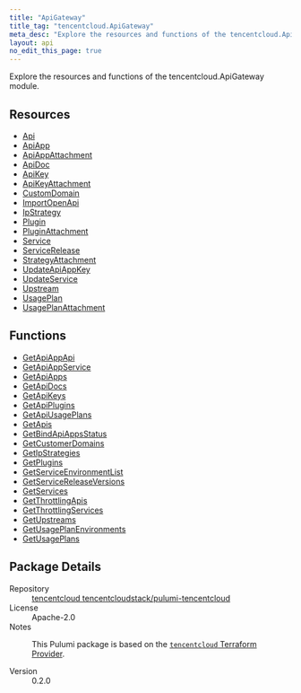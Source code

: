 ```yaml
---
title: "ApiGateway"
title_tag: "tencentcloud.ApiGateway"
meta_desc: "Explore the resources and functions of the tencentcloud.ApiGateway module."
layout: api
no_edit_this_page: true
---
```


<!-- WARNING: this file was generated by Pulumi Docs Generator. -->
<!-- Do not edit by hand unless you're certain you know what you are doing! -->

Explore the resources and functions of the tencentcloud.ApiGateway module.

<h2 id="resources">Resources</h2>
<ul class="api">
    <li><a href="api/" title="Api"><span class="api-symbol api-symbol--resource"></span>Api</a></li>
    <li><a href="apiapp/" title="ApiApp"><span class="api-symbol api-symbol--resource"></span>ApiApp</a></li>
    <li><a href="apiappattachment/" title="ApiAppAttachment"><span class="api-symbol api-symbol--resource"></span>ApiAppAttachment</a></li>
    <li><a href="apidoc/" title="ApiDoc"><span class="api-symbol api-symbol--resource"></span>ApiDoc</a></li>
    <li><a href="apikey/" title="ApiKey"><span class="api-symbol api-symbol--resource"></span>ApiKey</a></li>
    <li><a href="apikeyattachment/" title="ApiKeyAttachment"><span class="api-symbol api-symbol--resource"></span>ApiKeyAttachment</a></li>
    <li><a href="customdomain/" title="CustomDomain"><span class="api-symbol api-symbol--resource"></span>CustomDomain</a></li>
    <li><a href="importopenapi/" title="ImportOpenApi"><span class="api-symbol api-symbol--resource"></span>ImportOpenApi</a></li>
    <li><a href="ipstrategy/" title="IpStrategy"><span class="api-symbol api-symbol--resource"></span>IpStrategy</a></li>
    <li><a href="plugin/" title="Plugin"><span class="api-symbol api-symbol--resource"></span>Plugin</a></li>
    <li><a href="pluginattachment/" title="PluginAttachment"><span class="api-symbol api-symbol--resource"></span>PluginAttachment</a></li>
    <li><a href="service/" title="Service"><span class="api-symbol api-symbol--resource"></span>Service</a></li>
    <li><a href="servicerelease/" title="ServiceRelease"><span class="api-symbol api-symbol--resource"></span>ServiceRelease</a></li>
    <li><a href="strategyattachment/" title="StrategyAttachment"><span class="api-symbol api-symbol--resource"></span>StrategyAttachment</a></li>
    <li><a href="updateapiappkey/" title="UpdateApiAppKey"><span class="api-symbol api-symbol--resource"></span>UpdateApiAppKey</a></li>
    <li><a href="updateservice/" title="UpdateService"><span class="api-symbol api-symbol--resource"></span>UpdateService</a></li>
    <li><a href="upstream/" title="Upstream"><span class="api-symbol api-symbol--resource"></span>Upstream</a></li>
    <li><a href="usageplan/" title="UsagePlan"><span class="api-symbol api-symbol--resource"></span>UsagePlan</a></li>
    <li><a href="usageplanattachment/" title="UsagePlanAttachment"><span class="api-symbol api-symbol--resource"></span>UsagePlanAttachment</a></li>
</ul>

<h2 id="functions">Functions</h2>
<ul class="api">
    <li><a href="getapiappapi/" title="GetApiAppApi"><span class="api-symbol api-symbol--function"></span>GetApiAppApi</a></li>
    <li><a href="getapiappservice/" title="GetApiAppService"><span class="api-symbol api-symbol--function"></span>GetApiAppService</a></li>
    <li><a href="getapiapps/" title="GetApiApps"><span class="api-symbol api-symbol--function"></span>GetApiApps</a></li>
    <li><a href="getapidocs/" title="GetApiDocs"><span class="api-symbol api-symbol--function"></span>GetApiDocs</a></li>
    <li><a href="getapikeys/" title="GetApiKeys"><span class="api-symbol api-symbol--function"></span>GetApiKeys</a></li>
    <li><a href="getapiplugins/" title="GetApiPlugins"><span class="api-symbol api-symbol--function"></span>GetApiPlugins</a></li>
    <li><a href="getapiusageplans/" title="GetApiUsagePlans"><span class="api-symbol api-symbol--function"></span>GetApiUsagePlans</a></li>
    <li><a href="getapis/" title="GetApis"><span class="api-symbol api-symbol--function"></span>GetApis</a></li>
    <li><a href="getbindapiappsstatus/" title="GetBindApiAppsStatus"><span class="api-symbol api-symbol--function"></span>GetBindApiAppsStatus</a></li>
    <li><a href="getcustomerdomains/" title="GetCustomerDomains"><span class="api-symbol api-symbol--function"></span>GetCustomerDomains</a></li>
    <li><a href="getipstrategies/" title="GetIpStrategies"><span class="api-symbol api-symbol--function"></span>GetIpStrategies</a></li>
    <li><a href="getplugins/" title="GetPlugins"><span class="api-symbol api-symbol--function"></span>GetPlugins</a></li>
    <li><a href="getserviceenvironmentlist/" title="GetServiceEnvironmentList"><span class="api-symbol api-symbol--function"></span>GetServiceEnvironmentList</a></li>
    <li><a href="getservicereleaseversions/" title="GetServiceReleaseVersions"><span class="api-symbol api-symbol--function"></span>GetServiceReleaseVersions</a></li>
    <li><a href="getservices/" title="GetServices"><span class="api-symbol api-symbol--function"></span>GetServices</a></li>
    <li><a href="getthrottlingapis/" title="GetThrottlingApis"><span class="api-symbol api-symbol--function"></span>GetThrottlingApis</a></li>
    <li><a href="getthrottlingservices/" title="GetThrottlingServices"><span class="api-symbol api-symbol--function"></span>GetThrottlingServices</a></li>
    <li><a href="getupstreams/" title="GetUpstreams"><span class="api-symbol api-symbol--function"></span>GetUpstreams</a></li>
    <li><a href="getusageplanenvironments/" title="GetUsagePlanEnvironments"><span class="api-symbol api-symbol--function"></span>GetUsagePlanEnvironments</a></li>
    <li><a href="getusageplans/" title="GetUsagePlans"><span class="api-symbol api-symbol--function"></span>GetUsagePlans</a></li>
</ul>

<h2 id="package-details">Package Details</h2>
<dl class="package-details">
	<dt>Repository</dt>
	<dd><a href="https://github.com/tencentcloudstack/pulumi-tencentcloud">tencentcloud tencentcloudstack/pulumi-tencentcloud</a></dd>
	<dt>License</dt>
	<dd>Apache-2.0</dd>
	<dt>Notes</dt>
	<dd><p>This Pulumi package is based on the <a href="https://github.com/tencentcloudstack/terraform-provider-tencentcloud"><code>tencentcloud</code> Terraform Provider</a>.</p>
</dd>
	<dt>Version</dt>
	<dd>0.2.0</dd>
</dl>

